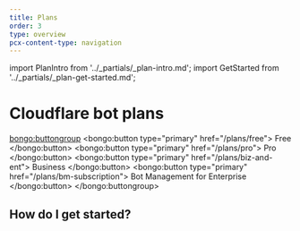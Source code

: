 ```yaml
---
title: Plans
order: 3
type: overview
pcx-content-type: navigation
---
```


import PlanIntro from '../_partials/_plan-intro.md';
import GetStarted from '../_partials/_plan-get-started.md';

# Cloudflare bot plans

<PlanIntro />

<bongo:buttongroup>
  <bongo:button type="primary" href="/plans/free">
    Free
  </bongo:button>
  <bongo:button type="primary" href="/plans/pro">
    Pro
  </bongo:button>
  <bongo:button type="primary" href="/plans/biz-and-ent">
    Business
  </bongo:button>
  <bongo:button type="primary" href="/plans/bm-subscription">
    Bot Management for Enterprise
  </bongo:button>
</bongo:buttongroup>

## How do I get started?

<GetStarted />

